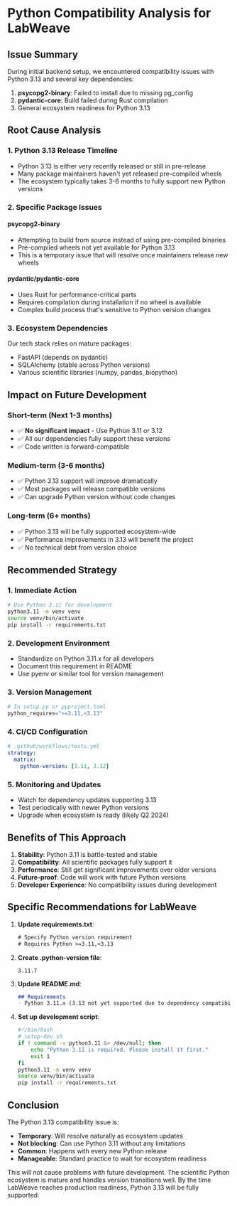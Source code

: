 # Python Compatibility Analysis for LabWeave

## Issue Summary

During initial backend setup, we encountered compatibility issues with Python 3.13 and several key dependencies:

1. **psycopg2-binary**: Failed to install due to missing pg_config
2. **pydantic-core**: Build failed during Rust compilation
3. General ecosystem readiness for Python 3.13

## Root Cause Analysis

### 1. Python 3.13 Release Timeline
- Python 3.13 is either very recently released or still in pre-release
- Many package maintainers haven't yet released pre-compiled wheels
- The ecosystem typically takes 3-6 months to fully support new Python versions

### 2. Specific Package Issues

#### psycopg2-binary
- Attempting to build from source instead of using pre-compiled binaries
- Pre-compiled wheels not yet available for Python 3.13
- This is a temporary issue that will resolve once maintainers release new wheels

#### pydantic/pydantic-core
- Uses Rust for performance-critical parts
- Requires compilation during installation if no wheel is available
- Complex build process that's sensitive to Python version changes

### 3. Ecosystem Dependencies
Our tech stack relies on mature packages:
- FastAPI (depends on pydantic)
- SQLAlchemy (stable across Python versions)
- Various scientific libraries (numpy, pandas, biopython)

## Impact on Future Development

### Short-term (Next 1-3 months)
- ✅ **No significant impact** - Use Python 3.11 or 3.12
- ✅ All our dependencies fully support these versions
- ✅ Code written is forward-compatible

### Medium-term (3-6 months)
- ✅ Python 3.13 support will improve dramatically
- ✅ Most packages will release compatible versions
- ✅ Can upgrade Python version without code changes

### Long-term (6+ months)
- ✅ Python 3.13 will be fully supported ecosystem-wide
- ✅ Performance improvements in 3.13 will benefit the project
- ✅ No technical debt from version choice

## Recommended Strategy

### 1. Immediate Action
```bash
# Use Python 3.11 for development
python3.11 -m venv venv
source venv/bin/activate
pip install -r requirements.txt
```

### 2. Development Environment
- Standardize on Python 3.11.x for all developers
- Document this requirement in README
- Use pyenv or similar tool for version management

### 3. Version Management
```python
# In setup.py or pyproject.toml
python_requires=">=3.11,<3.13"
```

### 4. CI/CD Configuration
```yaml
# .github/workflows/tests.yml
strategy:
  matrix:
    python-version: [3.11, 3.12]
```

### 5. Monitoring and Updates
- Watch for dependency updates supporting 3.13
- Test periodically with newer Python versions
- Upgrade when ecosystem is ready (likely Q2 2024)

## Benefits of This Approach

1. **Stability**: Python 3.11 is battle-tested and stable
2. **Compatibility**: All scientific packages fully support it
3. **Performance**: Still get significant improvements over older versions
4. **Future-proof**: Code will work with future Python versions
5. **Developer Experience**: No compatibility issues during development

## Specific Recommendations for LabWeave

1. **Update requirements.txt**:
   ```txt
   # Specify Python version requirement
   # Requires Python >=3.11,<3.13
   ```

2. **Create .python-version file**:
   ```
   3.11.7
   ```

3. **Update README.md**:
   ```markdown
   ## Requirements
   - Python 3.11.x (3.13 not yet supported due to dependency compatibility)
   ```

4. **Set up development script**:
   ```bash
   #!/bin/bash
   # setup-dev.sh
   if ! command -v python3.11 &> /dev/null; then
       echo "Python 3.11 is required. Please install it first."
       exit 1
   fi
   python3.11 -m venv venv
   source venv/bin/activate
   pip install -r requirements.txt
   ```

## Conclusion

The Python 3.13 compatibility issue is:
- **Temporary**: Will resolve naturally as ecosystem updates
- **Not blocking**: Can use Python 3.11 without any limitations
- **Common**: Happens with every new Python release
- **Manageable**: Standard practice to wait for ecosystem readiness

This will not cause problems with future development. The scientific Python ecosystem is mature and handles version transitions well. By the time LabWeave reaches production readiness, Python 3.13 will be fully supported.